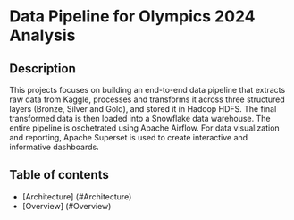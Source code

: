 # Data Pipeline for Olympics 2024 Analysis
## Description
This projects focuses on building an end-to-end data pipeline that extracts raw data from Kaggle, processes and transforms it across three structured layers (Bronze, Silver and Gold), and stored it in Hadoop HDFS. The final transformed data is then loaded into a Snowflake data warehouse. The entire pipeline is oschetrated using Apache Airflow. For data visualization and reporting, Apache Superset is used to create interactive and informative dashboards.
## Table of contents
- [Architecture] (#Architecture)
- [Overview] (#Overview)

